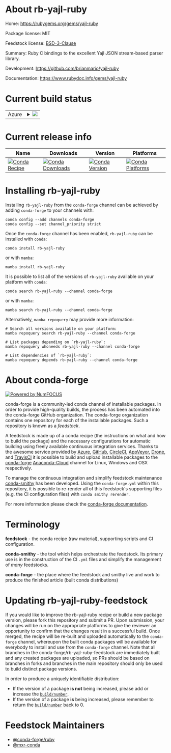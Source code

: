 About rb-yajl-ruby
==================

Home: https://rubygems.org/gems/yajl-ruby

Package license: MIT

Feedstock license: [BSD-3-Clause](https://github.com/conda-forge/rb-yajl-ruby-feedstock/blob/main/LICENSE.txt)

Summary: Ruby C bindings to the excellent Yajl JSON stream-based parser library.

Development: https://github.com/brianmario/yajl-ruby

Documentation: https://www.rubydoc.info/gems/yajl-ruby

Current build status
====================


<table>
    
  <tr>
    <td>Azure</td>
    <td>
      <details>
        <summary>
          <a href="https://dev.azure.com/conda-forge/feedstock-builds/_build/latest?definitionId=7848&branchName=main">
            <img src="https://dev.azure.com/conda-forge/feedstock-builds/_apis/build/status/rb-yajl-ruby-feedstock?branchName=main">
          </a>
        </summary>
        <table>
          <thead><tr><th>Variant</th><th>Status</th></tr></thead>
          <tbody><tr>
              <td>linux_64_ruby2.6</td>
              <td>
                <a href="https://dev.azure.com/conda-forge/feedstock-builds/_build/latest?definitionId=7848&branchName=main">
                  <img src="https://dev.azure.com/conda-forge/feedstock-builds/_apis/build/status/rb-yajl-ruby-feedstock?branchName=main&jobName=linux&configuration=linux%20linux_64_ruby2.6" alt="variant">
                </a>
              </td>
            </tr><tr>
              <td>linux_64_ruby3.1</td>
              <td>
                <a href="https://dev.azure.com/conda-forge/feedstock-builds/_build/latest?definitionId=7848&branchName=main">
                  <img src="https://dev.azure.com/conda-forge/feedstock-builds/_apis/build/status/rb-yajl-ruby-feedstock?branchName=main&jobName=linux&configuration=linux%20linux_64_ruby3.1" alt="variant">
                </a>
              </td>
            </tr><tr>
              <td>osx_64_ruby2.6</td>
              <td>
                <a href="https://dev.azure.com/conda-forge/feedstock-builds/_build/latest?definitionId=7848&branchName=main">
                  <img src="https://dev.azure.com/conda-forge/feedstock-builds/_apis/build/status/rb-yajl-ruby-feedstock?branchName=main&jobName=osx&configuration=osx%20osx_64_ruby2.6" alt="variant">
                </a>
              </td>
            </tr><tr>
              <td>osx_64_ruby3.1</td>
              <td>
                <a href="https://dev.azure.com/conda-forge/feedstock-builds/_build/latest?definitionId=7848&branchName=main">
                  <img src="https://dev.azure.com/conda-forge/feedstock-builds/_apis/build/status/rb-yajl-ruby-feedstock?branchName=main&jobName=osx&configuration=osx%20osx_64_ruby3.1" alt="variant">
                </a>
              </td>
            </tr>
          </tbody>
        </table>
      </details>
    </td>
  </tr>
</table>

Current release info
====================

| Name | Downloads | Version | Platforms |
| --- | --- | --- | --- |
| [![Conda Recipe](https://img.shields.io/badge/recipe-rb--yajl--ruby-green.svg)](https://anaconda.org/conda-forge/rb-yajl-ruby) | [![Conda Downloads](https://img.shields.io/conda/dn/conda-forge/rb-yajl-ruby.svg)](https://anaconda.org/conda-forge/rb-yajl-ruby) | [![Conda Version](https://img.shields.io/conda/vn/conda-forge/rb-yajl-ruby.svg)](https://anaconda.org/conda-forge/rb-yajl-ruby) | [![Conda Platforms](https://img.shields.io/conda/pn/conda-forge/rb-yajl-ruby.svg)](https://anaconda.org/conda-forge/rb-yajl-ruby) |

Installing rb-yajl-ruby
=======================

Installing `rb-yajl-ruby` from the `conda-forge` channel can be achieved by adding `conda-forge` to your channels with:

```
conda config --add channels conda-forge
conda config --set channel_priority strict
```

Once the `conda-forge` channel has been enabled, `rb-yajl-ruby` can be installed with `conda`:

```
conda install rb-yajl-ruby
```

or with `mamba`:

```
mamba install rb-yajl-ruby
```

It is possible to list all of the versions of `rb-yajl-ruby` available on your platform with `conda`:

```
conda search rb-yajl-ruby --channel conda-forge
```

or with `mamba`:

```
mamba search rb-yajl-ruby --channel conda-forge
```

Alternatively, `mamba repoquery` may provide more information:

```
# Search all versions available on your platform:
mamba repoquery search rb-yajl-ruby --channel conda-forge

# List packages depending on `rb-yajl-ruby`:
mamba repoquery whoneeds rb-yajl-ruby --channel conda-forge

# List dependencies of `rb-yajl-ruby`:
mamba repoquery depends rb-yajl-ruby --channel conda-forge
```


About conda-forge
=================

[![Powered by
NumFOCUS](https://img.shields.io/badge/powered%20by-NumFOCUS-orange.svg?style=flat&colorA=E1523D&colorB=007D8A)](https://numfocus.org)

conda-forge is a community-led conda channel of installable packages.
In order to provide high-quality builds, the process has been automated into the
conda-forge GitHub organization. The conda-forge organization contains one repository
for each of the installable packages. Such a repository is known as a *feedstock*.

A feedstock is made up of a conda recipe (the instructions on what and how to build
the package) and the necessary configurations for automatic building using freely
available continuous integration services. Thanks to the awesome service provided by
[Azure](https://azure.microsoft.com/en-us/services/devops/), [GitHub](https://github.com/),
[CircleCI](https://circleci.com/), [AppVeyor](https://www.appveyor.com/),
[Drone](https://cloud.drone.io/welcome), and [TravisCI](https://travis-ci.com/)
it is possible to build and upload installable packages to the
[conda-forge](https://anaconda.org/conda-forge) [Anaconda-Cloud](https://anaconda.org/)
channel for Linux, Windows and OSX respectively.

To manage the continuous integration and simplify feedstock maintenance
[conda-smithy](https://github.com/conda-forge/conda-smithy) has been developed.
Using the ``conda-forge.yml`` within this repository, it is possible to re-render all of
this feedstock's supporting files (e.g. the CI configuration files) with ``conda smithy rerender``.

For more information please check the [conda-forge documentation](https://conda-forge.org/docs/).

Terminology
===========

**feedstock** - the conda recipe (raw material), supporting scripts and CI configuration.

**conda-smithy** - the tool which helps orchestrate the feedstock.
                   Its primary use is in the construction of the CI ``.yml`` files
                   and simplify the management of *many* feedstocks.

**conda-forge** - the place where the feedstock and smithy live and work to
                  produce the finished article (built conda distributions)


Updating rb-yajl-ruby-feedstock
===============================

If you would like to improve the rb-yajl-ruby recipe or build a new
package version, please fork this repository and submit a PR. Upon submission,
your changes will be run on the appropriate platforms to give the reviewer an
opportunity to confirm that the changes result in a successful build. Once
merged, the recipe will be re-built and uploaded automatically to the
`conda-forge` channel, whereupon the built conda packages will be available for
everybody to install and use from the `conda-forge` channel.
Note that all branches in the conda-forge/rb-yajl-ruby-feedstock are
immediately built and any created packages are uploaded, so PRs should be based
on branches in forks and branches in the main repository should only be used to
build distinct package versions.

In order to produce a uniquely identifiable distribution:
 * If the version of a package **is not** being increased, please add or increase
   the [``build/number``](https://docs.conda.io/projects/conda-build/en/latest/resources/define-metadata.html#build-number-and-string).
 * If the version of a package **is** being increased, please remember to return
   the [``build/number``](https://docs.conda.io/projects/conda-build/en/latest/resources/define-metadata.html#build-number-and-string)
   back to 0.

Feedstock Maintainers
=====================

* [@conda-forge/ruby](https://github.com/conda-forge/ruby/)
* [@mxr-conda](https://github.com/mxr-conda/)

